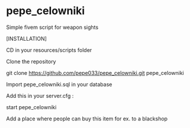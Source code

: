 # pepe_celowniki
Simple fivem script for weapon sights



[INSTALLATION]

CD in your resources/scripts folder

Clone the repository

git clone https://github.com/pepe033/pepe_celowniki.git pepe_celowniki

Import pepe_celowniki.sql in your database

Add this in your server.cfg :

start pepe_celowniki

Add a place where people can buy this item for ex. to a blackshop  

